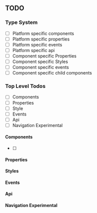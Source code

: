 ## TODO

### Type System
* [ ] Platform specific components
* [ ] Platform specific properties
* [ ] Platform specific events
* [ ] Platform specific api
* [ ] Component specific Properties
* [ ] Component specific Styles
* [ ] Component specific events
* [ ] Component specific child components

### Top Level Todos
* [ ] Components
* [ ] Properties
* [ ] Style
* [ ] Events
* [ ] Api
* [ ] Navigation Experimental

#### Components

* [ ]

#### Properties

#### Styles

#### Events

#### Api

#### Navigation Experimental
